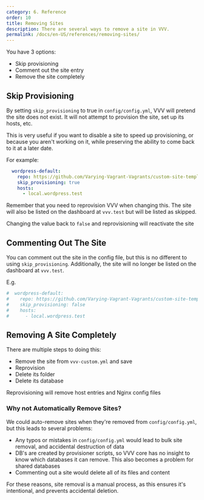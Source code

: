 ```yaml
---
category: 6. Reference
order: 10
title: Removing Sites
description: There are several ways to remove a site in VVV.
permalink: /docs/en-US/references/removing-sites/
---
```


You have 3 options:

 - Skip provisioning
 - Comment out the site entry
 - Remove the site completely

## Skip Provisioning

By setting `skip_provisioning` to true in `config/config.yml`, VVV will pretend the site does not exist. It will not attempt to provision the site, set up its hosts, etc.

This is very useful if you want to disable a site to speed up provisioning, or because you aren't working on it, while preserving the ability to come back to it at a later date.

For example:

```YAML
  wordpress-default:
    repo: https://github.com/Varying-Vagrant-Vagrants/custom-site-template.git
    skip_provisioning: true
    hosts:
      - local.wordpress.test
```

Remember that you need to reprovision VVV when changing this. The site will also be listed on the dashboard at `vvv.test` but will be listed as skipped.

Changing the value back to `false` and reprovisioning will reactivate the site

## Commenting Out The Site

You can comment out the site in the config file, but this is no different to using `skip_provisioning`. Additionally, the site will no longer be listed on the dashboard at `vvv.test`.

E.g.


```YAML
#  wordpress-default:
#    repo: https://github.com/Varying-Vagrant-Vagrants/custom-site-template.git
#    skip_provisioning: false
#    hosts:
#      - local.wordpress.test
```

## Removing A Site Completely

There are multiple steps to doing this:

 - Remove the site from `vvv-custom.yml` and save
 - Reprovision
 - Delete its folder
 - Delete its database
 
 Reprovisioning will remove host entries and Nginx config files
 
 ### Why not Automatically Remove Sites?
 
 We could auto-remove sites when they're removed from `config/config.yml`, but this leads to several problems:
 
  - Any typos or mistakes in `config/config.yml` would lead to bulk site removal, and accidental destruction of data
  - DB's are created by provisioner scripts, so VVV core has no insight to know which databases it can remove. This also becomes a problem for shared databases
  - Commenting out a site would delete all of its files and content
 
 For these reasons, site removal is a manual process, as this ensures it's intentional, and prevents accidental deletion.
 
